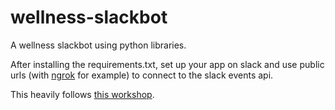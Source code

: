 # wellness-slackbot
A wellness slackbot using python libraries.

After installing the requirements.txt, set up your app on slack and use public urls (with [ngrok](https://ngrok.com/docs) for example) to connect to the slack events api.

This heavily follows [this workshop](https://github.com/slackapi/build-this-bot-workshop/).
